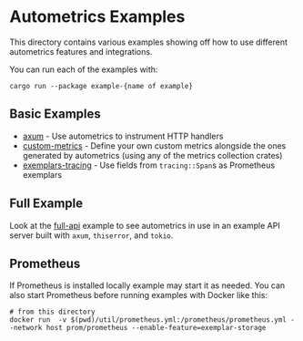 # Autometrics Examples

This directory contains various examples showing off how to use different autometrics features and integrations.

You can run each of the examples with:
```shell
cargo run --package example-{name of example}
```

## Basic Examples

- [axum](./axum) - Use autometrics to instrument HTTP handlers
- [custom-metrics](./custom-metrics/) - Define your own custom metrics alongside the ones generated by autometrics (using any of the metrics collection crates)
- [exemplars-tracing](./exemplars-tracing/) - Use fields from `tracing::Span`s as Prometheus exemplars

## Full Example

Look at the [full-api](./full-api) example to see autometrics in use in an example API server built with `axum`, `thiserror`, and `tokio`.

## Prometheus

If Prometheus is installed locally example may start it as needed. You can also start Prometheus before running examples with Docker like this:

```
# from this directory
docker run  -v $(pwd)/util/prometheus.yml:/prometheus/prometheus.yml --network host prom/prometheus --enable-feature=exemplar-storage
```

